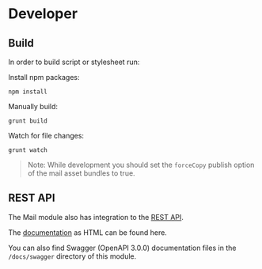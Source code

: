 Developer
=========

Build
-----

In order to build script or stylesheet run:

Install npm packages:

```
npm install
```

Manually build:

```
grunt build
```

Watch for file changes:

```
grunt watch
```

> Note: While development you should set the `forceCopy` publish option of the mail asset bundles to true.


REST API
--------

The Mail module also has integration to the [REST API](https://www.humhub.com/en/marketplace/rest/).

The [documentation](https://www.humhub.com/en/marketplace/mail/docs/swagger/mail.html) as HTML can be found here.

You can also find Swagger (OpenAPI 3.0.0) documentation files in the `/docs/swagger` directory of this module.